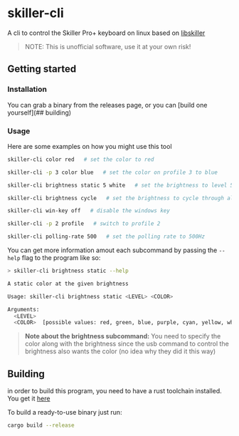 # skiller-cli

A cli to control the Skiller Pro+ keyboard on linux based on [libskiller](https://github.com/PotatoMaaan/libskiller)

> NOTE: This is unofficial software, use it at your own risk!

## Getting started

### Installation

You can grab a binary from the releases page, or you can [build one yourself](## building)

### Usage

Here are some examples on how you might use this tool

```sh
skiller-cli color red   # set the color to red

skiller-cli -p 3 color blue   # set the color on profile 3 to blue

skiller-cli brightness static 5 white   # set the brightness to level 5

skiller-cli brightness cycle   # set the brightness to cycle through all colors

skiller-cli win-key off   # disable the windows key

skiller-cli -p 2 profile   # switch to profile 2

skiller-cli polling-rate 500   # set the polling rate to 500Hz
```

You can get more information amout each subcommand by passing the `--help` flag to the program like so:

```sh
> skiller-cli brightness static --help

A static color at the given brightness

Usage: skiller-cli brightness static <LEVEL> <COLOR>

Arguments:
  <LEVEL>
  <COLOR>  [possible values: red, green, blue, purple, cyan, yellow, white]
```

> **Note about the brightness subcommand:** You need to specify the color along with the brightness since the usb command to control the brightness also wants the color (no idea why they did it this way)

## Building

in order to build this program, you need to have a rust toolchain installed. You get it [here](https://rustup.rs/)

To build a ready-to-use binary just run:

```sh
cargo build --release
```
